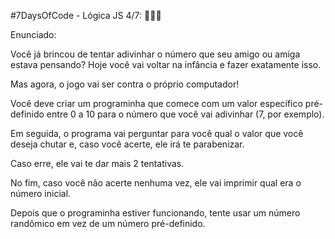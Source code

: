 #7DaysOfCode - Lógica JS 4/7: 👩🏽‍💻

Enunciado:

Você já brincou de tentar adivinhar o número que seu amigo ou amiga estava pensando? Hoje você vai voltar na infância e fazer exatamente isso. 

Mas agora, o jogo vai ser contra o próprio computador!

Você deve criar um programinha que comece com um valor específico pré-definido entre 0 a 10 para o número que você vai adivinhar (7, por exemplo).

Em seguida, o programa vai perguntar para você qual o valor que você deseja chutar e, caso você acerte, ele irá te parabenizar. 

Caso erre, ele vai te dar mais 2 tentativas.

No fim, caso você não acerte nenhuma vez, ele vai imprimir qual era o número inicial.

Depois que o programinha estiver funcionando, tente usar um número randômico em vez de um número pré-definido.

